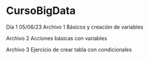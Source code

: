 # CursoBigData 

Día 1 05/06/23
Archivo 1 
Básicos y creación de variables


Archivo 2
Acciones básicas con variables

Archivo 3
Ejercicio de crear tabla con condicionales
